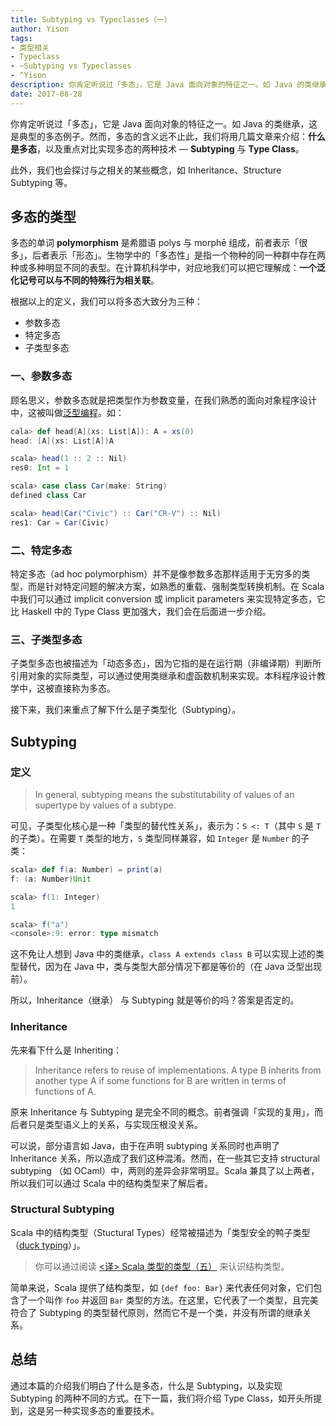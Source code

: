 ```yaml
---
title: Subtyping vs Typeclasses（一）
author: Yison
tags: 
- 类型相关
- Typeclass
- ~Subtyping vs Typeclasses
- ^Yison
description: 你肯定听说过「多态」，它是 Java 面向对象的特征之一。如 Java 的类继承，这是一个典型的多态例子。然而，多态的含义远不止此，我们将通过几篇文章来进一步介绍：什么是多态、实现多态的技术，以及不同技术的比较。
date: 2017-08-28
---
```


你肯定听说过「多态」，它是 Java 面向对象的特征之一。如 Java 的类继承，这是典型的多态例子。然而，多态的含义远不止此，我们将用几篇文章来介绍：**什么是多态**，以及重点对比实现多态的两种技术 — **Subtyping** 与 **Type Class**。

此外，我们也会探讨与之相关的某些概念，如 Inheritance、Structure Subtyping 等。

## 多态的类型

多态的单词 **polymorphism** 是希腊语 polys 与 morphē 组成，前者表示「很多」，后者表示「形态」。生物学中的「多态性」是指一个物种的同一种群中存在两种或多种明显不同的表型。在计算机科学中，对应地我们可以把它理解成：**一个泛化记号可以与不同的特殊行为相关联**。

根据以上的定义，我们可以将多态大致分为三种：

- 参数多态
- 特定多态
- 子类型多态

### 一、参数多态

顾名思义，参数多态就是把类型作为参数变量，在我们熟悉的面向对象程序设计中，这被叫做[泛型编程](https://zh.wikipedia.org/wiki/%E6%B3%9B%E5%9E%8B%E7%BC%96%E7%A8%8B)。如：

```scala
cala> def head[A](xs: List[A]): A = xs(0)
head: [A](xs: List[A])A

scala> head(1 :: 2 :: Nil)
res0: Int = 1

scala> case class Car(make: String)
defined class Car

scala> head(Car("Civic") :: Car("CR-V") :: Nil)
res1: Car = Car(Civic)

```

### 二、特定多态

特定多态（ad hoc polymorphism）并不是像参数多态那样适用于无穷多的类型，而是针对特定问题的解决方案，如熟悉的重载、强制类型转换机制。在 Scala 中我们可以通过 implicit conversion 或 implicit parameters 来实现特定多态，它比 Haskell 中的 Type Class 更加强大，我们会在后面进一步介绍。

### 三、子类型多态

子类型多态也被描述为「动态多态」，因为它指的是在运行期（非编译期）判断所引用对象的实际类型，可以通过使用类继承和虚函数机制来实现。本科程序设计教学中，这被直接称为多态。

接下来，我们来重点了解下什么是子类型化（Subtyping）。

## Subtyping

### 定义
> In general, subtyping means the substitutability of values of an supertype by values of a subtype. 

可见，子类型化核心是一种「类型的替代性关系」，表示为：`S <: T`（其中 `S` 是 `T` 的子类）。在需要 `T` 类型的地方，`S` 类型同样兼容，如 `Integer` 是 `Number` 的子类：
```scala
scala> def f(a: Number) = print(a)
f: (a: Number)Unit

scala> f(1: Integer)
1

scala> f("a")
<console>:9: error: type mismatch
```

这不免让人想到 Java 中的类继承，`class A extends class B` 可以实现上述的类型替代，因为在 Java 中，类与类型大部分情况下都是等价的（在 Java 泛型出现前）。

所以，Inheritance（继承） 与 Subtyping 就是等价的吗？答案是否定的。

### Inheritance

先来看下什么是 Inheriting：
> Inheritance refers to reuse of implementations. A type B inherits from another type A if some functions for B are written in terms of functions of A.

原来 Inheritance 与 Subtyping 是完全不同的概念。前者强调「实现的复用」，而后者只是类型语义上的关系，与实现压根没关系。

可以说，部分语言如 Java，由于在声明 subtyping 关系同时也声明了 Inheritance 关系，所以造成了我们这种混淆。然而，在一些其它支持 structural subtyping （如 OCaml）中，两则的差异会非常明显。Scala 兼具了以上两者，所以我们可以通过 Scala 中的结构类型来了解后者。

### Structural Subtyping

Scala 中的结构类型（Stuctural Types）经常被描述为「类型安全的鸭子类型（[duck typing](https://en.wikipedia.org/wiki/Duck_typing)）」。

> 你可以通过阅读 [<译> Scala 类型的类型（五）](https://scala.cool/2017/07/scala-types-of-types-part-5/#21-结构类型) 来认识结构类型。

简单来说，Scala 提供了结构类型，如 `{def foo: Bar}` 来代表任何对象，它们包含了一个叫作 `foo` 并返回 `Bar` 类型的方法。在这里，它代表了一个类型，且完美符合了 Subtyping 的类型替代原则，然而它不是一个类，并没有所谓的继承关系。


## 总结
通过本篇的介绍我们明白了什么是多态，什么是 Subtyping，以及实现 Subtyping 的两种不同的方式。在下一篇，我们将介绍 Type Class，如开头所提到，这是另一种实现多态的重要技术。